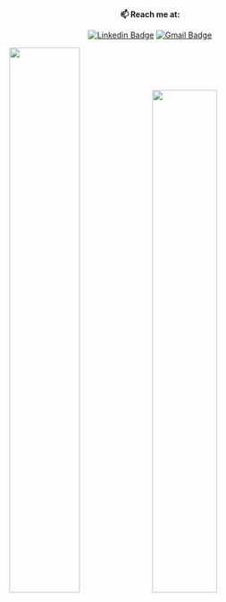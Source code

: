 <div align="center">
  
  **📫 Reach me at:**<br>

  [![Linkedin Badge](https://img.shields.io/badge/-LinkedIn-blue?style=flat-square&logo=Linkedin&logoColor=white&link=https://www.linkedin.com/in/mdriaz38/)](https://www.linkedin.com/in/mdriaz38)
  [![Gmail Badge](https://img.shields.io/badge/-Gmail-c14438?style=flat-square&logo=Gmail&logoColor=white&link=mailto:mdreaj38@gmail.com)](mailto:mdreaj38@gmail.com)
  

</div>
<p>
    <img src="https://github-readme-stats.vercel.app/api?username=mdreaj38&show_icons=true&theme=dracula&layout=compact" width="50%">
      <img src="https://github-readme-stats.vercel.app/api/top-langs/?username=mdreaj38&layout=compact&theme=gotham" width="48%" />

</p>

